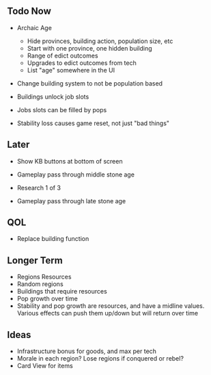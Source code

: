 
## Todo Now

- Archaic Age
   - Hide provinces, building action, population size, etc
   - Start with one province, one hidden building
   - Range of edict outcomes
   - Upgrades to edict outcomes from tech
   - List "age" somewhere in the UI

- Change building system to not be population based
- Buildings unlock job slots
- Jobs slots can be filled by pops
- Stability loss causes game reset, not just "bad things"


## Later

- Show KB buttons at bottom of screen
- Gameplay pass through middle stone age

- Research 1 of 3
- Gameplay pass through late stone age

## QOL

- Replace building function


## Longer Term

- Regions Resources
- Random regions
- Buildings that require resources
- Pop growth over time
- Stability and pop growth are resources, and have a midline values. Various effects can push them up/down but will return over time

## Ideas

- Infrastructure bonus for goods, and max per tech
- Morale in each region? Lose regions if conquered or rebel?
- Card View for items
